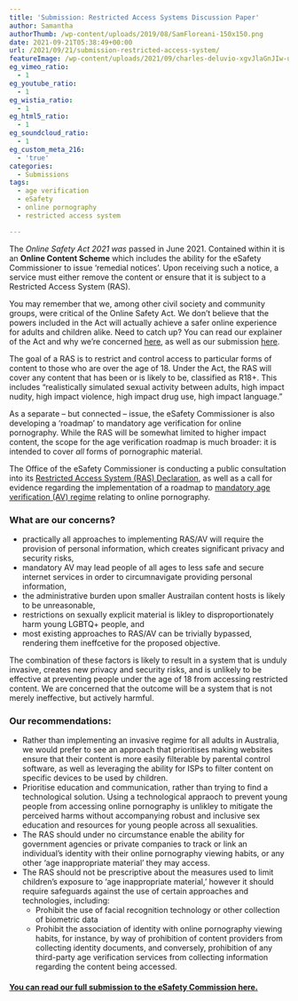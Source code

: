 ```yaml
---
title: 'Submission: Restricted Access Systems Discussion Paper'
author: Samantha
authorThumb: /wp-content/uploads/2019/08/SamFloreani-150x150.png
date: 2021-09-21T05:38:49+00:00
url: /2021/09/21/submission-restricted-access-system/
featureImage: /wp-content/uploads/2021/09/charles-deluvio-xgvJlaGnJIw-unsplash.jpg
eg_vimeo_ratio:
  - 1
eg_youtube_ratio:
  - 1
eg_wistia_ratio:
  - 1
eg_html5_ratio:
  - 1
eg_soundcloud_ratio:
  - 1
eg_custom_meta_216:
  - 'true'
categories:
  - Submissions
tags:
  - age verification
  - eSafety
  - online pornography
  - restricted access system

---
```

The _Online Safety Act 2021 was_ passed in June 2021. Contained within it is an **Online Content Scheme** which includes the ability for the eSafety Commissioner to issue &#8216;remedial notices&#8217;. Upon receiving such a notice, a service must either remove the content or ensure that it is subject to a Restricted Access System (RAS). 

You may remember that we, among other civil society and community groups, were critical of the Online Safety Act. We don’t believe that the powers included in the Act will actually achieve a safer online experience for adults and children alike. Need to catch up? You can read our explainer of the Act and why we’re concerned <span style="text-decoration: underline;"><a href="https://digitalrightswatch.org.au/2021/02/11/explainer-the-online-safety-bill/" target="_blank" rel="noreferrer noopener">here</a></span>, as well as our submission <span style="text-decoration: underline;"><a href="https://digitalrightswatch.org.au/2021/02/18/submission-the-online-safety-bill/" target="_blank" rel="noreferrer noopener">here</a></span>.

The goal of a RAS is to restrict and control access to particular forms of content to those who are over the age of 18. Under the Act, the RAS will cover any content that has been or is likely to be, classified as R18+. This includes “realistically simulated sexual activity between adults, high impact nudity, high impact violence, high impact drug use, high impact language.” 

As a separate &#8211; but connected &#8211; issue, the eSafety Commissioner is also developing a &#8216;roadmap&#8217; to mandatory age verification for online pornography. While the RAS will be somewhat limited to higher impact content, the scope for the age verification roadmap is much broader: it is intended to cover _all_ forms of pornographic material.

<meta charset="utf-8" />
The Office of the eSafety Commissioner is conducting a public consultation into its 
<span style="text-decoration: underline;"><a href="https://www.esafety.gov.au/about-us/consultation-cooperation/restricted-access-system" target="_blank" rel="noreferrer noopener">Restricted Access System (RAS) Declaration</a></span>, as well as a call for evidence regarding the implementation of a roadmap to <a href="https://www.esafety.gov.au/about-us/consultation-cooperation/age-verification-call-for-evidence" target="_blank" rel="noreferrer noopener"><span style="text-decoration: underline;">mandatory age verification (AV) regime</span></a> relating to online pornography.

### **What are our concerns?** 

  * practically all approaches to implementing RAS/AV will require the provision of personal information, which creates significant privacy and security risks, 
  * mandatory AV may lead people of all ages to less safe and secure internet services in order to circumnavigate providing personal information, 
  * the administrative burden upon smaller Austrailan content hosts is likely to be unreasonable,
  * restrictions on sexually explicit material is likley to disproportionately harm young LGBTQ+ people, and
  * most existing approaches to RAS/AV can be trivially bypassed, rendering them ineffcetive for the proposed objective.

The combination of these factors is likely to result in a system that is unduly invasive, creates new privacy and security risks, and is unlikely to be effective at preventing people under the age of 18 from accessing restricted content. We are concerned that the outcome will be a system that is not merely ineffective, but actively harmful. 

### **Our recommendations:** 

  * Rather than implementing an invasive regime for all adults in Australia, we would prefer to see an approach that prioritises making websites ensure that their content is more easily filterable by parental control software, as well as leveraging the ability for ISPs to filter content on specific devices to be used by children.
  * Prioritise education and communication, rather than trying to find a technological solution. Using a technological appraoch to prevent young people from accessing online pornography is unlikley to mitigate the perceived harms without accompanying robust and inclusive sex education and resources for young people across all sexualities.
  * The RAS should under no circumstance enable the ability for government agencies or private companies to track or link an individual’s identity with their online pornography viewing habits, or any other ‘age inappropriate material’ they may access.
  * The RAS should not be prescriptive about the measures used to limit children’s exposure to ‘age inappropriate material,’ however it should require safeguards against the use of certain approaches and technologies, including:
      * Prohibit the use of facial recognition technology or other collection of biometric data
      * Prohibit the association of identity with online pornography viewing habits, for instance, by way of prohibition of content providers from collecting identity documents, and conversely, prohibition of any third-party age verification services from collecting information regarding the content being accessed.

#### **<a href="/wp-content/uploads/2021/09/20210917_DRWSubmission_RAS-eSafetyCommission.pdf" target="_blank" rel="noreferrer noopener"><span style="text-decoration: underline;">You can read our full submission to the eSafety Commission here.</span></a>**